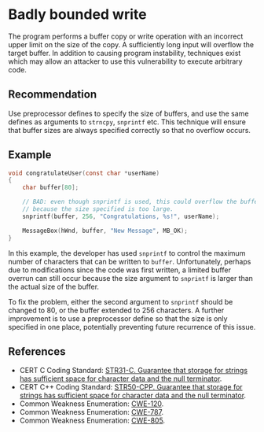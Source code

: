 # Badly bounded write
The program performs a buffer copy or write operation with an incorrect upper limit on the size of the copy. A sufficiently long input will overflow the target buffer. In addition to causing program instability, techniques exist which may allow an attacker to use this vulnerability to execute arbitrary code.


## Recommendation
Use preprocessor defines to specify the size of buffers, and use the same defines as arguments to `strncpy`, `snprintf` etc. This technique will ensure that buffer sizes are always specified correctly so that no overflow occurs.


## Example

```c
void congratulateUser(const char *userName)
{
	char buffer[80];

	// BAD: even though snprintf is used, this could overflow the buffer
	// because the size specified is too large.
	snprintf(buffer, 256, "Congratulations, %s!", userName);

	MessageBox(hWnd, buffer, "New Message", MB_OK);
}
```
In this example, the developer has used `snprintf` to control the maximum number of characters that can be written to `buffer`. Unfortunately, perhaps due to modifications since the code was first written, a limited buffer overrun can still occur because the size argument to `snprintf` is larger than the actual size of the buffer.

To fix the problem, either the second argument to `snprintf` should be changed to 80, or the buffer extended to 256 characters. A further improvement is to use a preprocessor define so that the size is only specified in one place, potentially preventing future recurrence of this issue.


## References
* CERT C Coding Standard: [STR31-C. Guarantee that storage for strings has sufficient space for character data and the null terminator](https://www.securecoding.cert.org/confluence/display/c/STR31-C.+Guarantee+that+storage+for+strings+has+sufficient+space+for+character+data+and+the+null+terminator).
* CERT C++ Coding Standard: [STR50-CPP. Guarantee that storage for strings has sufficient space for character data and the null terminator](https://www.securecoding.cert.org/confluence/display/cplusplus/STR50-CPP.+Guarantee+that+storage+for+strings+has+sufficient+space+for+character+data+and+the+null+terminator).
* Common Weakness Enumeration: [CWE-120](https://cwe.mitre.org/data/definitions/120.html).
* Common Weakness Enumeration: [CWE-787](https://cwe.mitre.org/data/definitions/787.html).
* Common Weakness Enumeration: [CWE-805](https://cwe.mitre.org/data/definitions/805.html).
